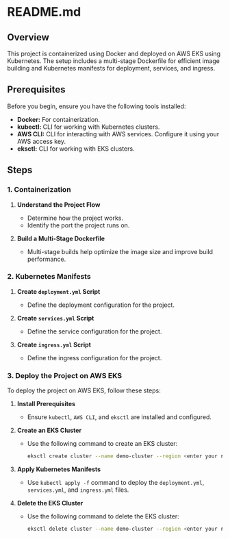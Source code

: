 # README.md

## Overview

This project is containerized using Docker and deployed on AWS EKS using Kubernetes. The setup includes a multi-stage Dockerfile for efficient image building and Kubernetes manifests for deployment, services, and ingress.

## Prerequisites

Before you begin, ensure you have the following tools installed:

- **Docker:** For containerization.
- **kubectl:** CLI for working with Kubernetes clusters.
- **AWS CLI:** CLI for interacting with AWS services. Configure it using your AWS access key.
- **eksctl:** CLI for working with EKS clusters.

## Steps

### 1. Containerization

1. **Understand the Project Flow**
   - Determine how the project works.
   - Identify the port the project runs on.

2. **Build a Multi-Stage Dockerfile**
   - Multi-stage builds help optimize the image size and improve build performance.

### 2. Kubernetes Manifests

1. **Create `deployment.yml` Script**
   - Define the deployment configuration for the project.

2. **Create `services.yml` Script**
   - Define the service configuration for the project.

3. **Create `ingress.yml` Script**
   - Define the ingress configuration for the project.

### 3. Deploy the Project on AWS EKS

To deploy the project on AWS EKS, follow these steps:

1. **Install Prerequisites**
   - Ensure `kubectl`, `AWS CLI`, and `eksctl` are installed and configured.

2. **Create an EKS Cluster**
   - Use the following command to create an EKS cluster:
     ```sh
     eksctl create cluster --name demo-cluster --region <enter your region like ap-south-1>
     ```

3. **Apply Kubernetes Manifests**
   - Use `kubectl apply -f` command to deploy the `deployment.yml`, `services.yml`, and `ingress.yml` files.

4. **Delete the EKS Cluster**
   - Use the following command to delete the EKS cluster:
     ```sh
     eksctl delete cluster --name demo-cluster --region <enter your region which you used above>
     ```

